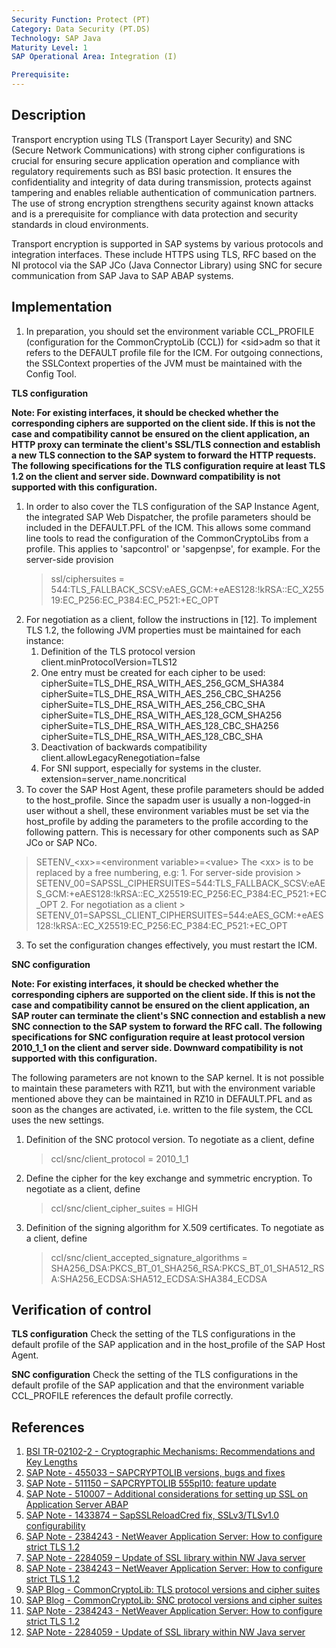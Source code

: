 ```yaml
---
Security Function: Protect (PT)
Category: Data Security (PT.DS)
Technology: SAP Java
Maturity Level: 1
SAP Operational Area: Integration (I)

Prerequisite:
---
```


## Description

Transport encryption using TLS (Transport Layer Security) and SNC (Secure Network Communications) with strong cipher configurations is crucial for ensuring secure application operation and compliance with regulatory requirements such as BSI basic protection. It ensures the confidentiality and integrity of data during transmission, protects against tampering and enables reliable authentication of communication partners. The use of strong encryption strengthens security against known attacks and is a prerequisite for compliance with data protection and security standards in cloud environments.

Transport encryption is supported in SAP systems by various protocols and integration interfaces. These include HTTPS using TLS, RFC based on the NI protocol via the SAP JCo (Java Connector Library) using SNC for secure communication from SAP Java to SAP ABAP systems.


## Implementation

1. In preparation, you should set the environment variable CCL_PROFILE (configuration for the CommonCryptoLib (CCL)) for \<sid\>adm so that it refers to the DEFAULT profile file for the ICM. For outgoing connections, the SSLContext properties of the JVM must be maintained with the Config Tool.

**TLS configuration**

**Note: For existing interfaces, it should be checked whether the corresponding ciphers are supported on the client side. If this is not the case and compatibility cannot be ensured on the client application, an HTTP proxy can terminate the client's SSL/TLS connection and establish a new TLS connection to the SAP system to forward the HTTP requests. The following specifications for the TLS configuration require at least TLS 1.2 on the client and server side. Downward compatibility is not supported with this configuration.**


1. In order to also cover the TLS configuration of the SAP Instance Agent, the integrated SAP Web Dispatcher, the profile parameters should be included in the DEFAULT.PFL of the ICM. This allows some command line tools to read the configuration of the CommonCryptoLibs from a profile. This applies to 'sapcontrol' or 'sapgenpse', for example.  For the server-side provision 
    > ssl/ciphersuites = 544:TLS_FALLBACK_SCSV:eAES_GCM:+eAES128:!kRSA::EC_X25519:EC_P256:EC_P384:EC_P521:+EC_OPT
3. For negotiation as a client, follow the instructions in [12]. To implement TLS 1.2, the following JVM properties must be maintained for each instance:
    1. Definition of the TLS protocol version 
        client.minProtocolVersion=TLS12
    2. One entry must be created for each cipher to be used:
        cipherSuite=TLS_DHE_RSA_WITH_AES_256_GCM_SHA384
        cipherSuite=TLS_DHE_RSA_WITH_AES_256_CBC_SHA256
        cipherSuite=TLS_DHE_RSA_WITH_AES_256_CBC_SHA
        cipherSuite=TLS_DHE_RSA_WITH_AES_128_GCM_SHA256
        cipherSuite=TLS_DHE_RSA_WITH_AES_128_CBC_SHA256
        cipherSuite=TLS_DHE_RSA_WITH_AES_128_CBC_SHA
    3. Deactivation of backwards compatibility
        client.allowLegacyRenegotiation=false
    4. For SNI support, especially for systems in the cluster.
        extension=server_name.noncritical
2. To cover the SAP Host Agent, these profile parameters should be added to the host_profile. Since the sapadm user is usually a non-logged-in user without a shell, these environment variables must be set via the host_profile by adding the parameters to the profile according to the following pattern. This is necessary for other components such as SAP JCo or SAP NCo.
> SETENV_\<xx\>=\<environment variable\>=\<value\> 
The \<xx\> is to be replaced by a free numbering, e.g: 
    1. For server-side provision
    > SETENV_00=SAPSSL_CIPHERSUITES=544:TLS_FALLBACK_SCSV:eAES_GCM:+eAES128:!kRSA::EC_X25519:EC_P256:EC_P384:EC_P521:+EC_OPT
    2. For negotiation as a client
    > SETENV_01=SAPSSL_CLIENT_CIPHERSUITES=544:eAES_GCM:+eAES128:!kRSA::EC_X25519:EC_P256:EC_P384:EC_P521:+EC_OPT
3. To set the configuration changes effectively, you must restart the ICM.

**SNC configuration**

**Note: For existing interfaces, it should be checked whether the corresponding ciphers are supported on the client side. If this is not the case and compatibility cannot be ensured on the client application, an SAP router can terminate the client's SNC connection and establish a new SNC connection to the SAP system to forward the RFC call. The following specifications for SNC configuration require at least protocol version 2010_1_1 on the client and server side. Downward compatibility is not supported with this configuration.**

The following parameters are not known to the SAP kernel. It is not possible to maintain these parameters with RZ11, but with the environment variable mentioned above they can be maintained in RZ10 in DEFAULT.PFL and as soon as the changes are activated, i.e. written to the file system, the CCL uses the new settings.

1. Definition of the SNC protocol version. To negotiate as a client, define
    > ccl/snc/client_protocol = 2010_1_1
2. Define the cipher for the key exchange and symmetric encryption. To negotiate as a client, define
    > ccl/snc/client_cipher_suites = HIGH
3. Definition of the signing algorithm for X.509 certificates. To negotiate as a client, define
    > ccl/snc/client_accepted_signature_algorithms = SHA256_DSA:PKCS_BT_01_SHA256_RSA:PKCS_BT_01_SHA512_RSA:SHA256_ECDSA:SHA512_ECDSA:SHA384_ECDSA

## Verification of control

**TLS configuration**
Check the setting of the TLS configurations in the default profile of the SAP application and in the host_profile of the SAP Host Agent.

**SNC configuration**
Check the setting of the TLS configurations in the default profile of the SAP application and that the environment variable CCL_PROFILE references the default profile correctly. 


## References

1. [BSI TR-02102-2 - Cryptographic Mechanisms: Recommendations and Key Lengths](https://www.bsi.bund.de/SharedDocs/Downloads/EN/BSI/Publications/TechGuidelines/TG02102/BSI-TR-02102-1.html)
2. [SAP Note - 455033 – SAPCRYPTOLIB versions, bugs and fixes](https://launchpad.support.sap.com/#/notes/455033)
3. [SAP Note - 511150 – SAPCRYPTOLIB 555pl10: feature update](https://launchpad.support.sap.com/#/notes/0000511150)
4. [SAP Note - 510007 – Additional considerations for setting up SSL on Application Server ABAP](https://launchpad.support.sap.com/#/notes/510007)
5. [SAP Note - 1433874 – SapSSLReloadCred fix, SSLv3/TLSv1.0 configurability](https://launchpad.support.sap.com/#/notes/1433874)
6. [SAP Note - 2384243 - NetWeaver Application Server: How to configure strict TLS 1.2](https://me.sap.com/notes/2384243)
7. [SAP Note - 2284059 – Update of SSL library within NW Java server](https://launchpad.support.sap.com/#/notes/2284059)
8. [SAP Note - 2384243 – NetWeaver Application Server: How to configure strict TLS 1.2](https://launchpad.support.sap.com/#/notes/2384243)
9. [SAP Blog - CommonCryptoLib: TLS protocol versions and cipher suites](https://blogs.sap.com/2021/05/03/commoncryptolib-tls-protocol-versions-and-cipher-suites/)
10. [SAP Blog - CommonCryptoLib: SNC protocol versions and cipher suites](https://blogs.sap.com/2021/11/05/commoncryptolib-snc-protocol-versions-and-cipher-suites/)
11. [SAP Note - 2384243 - NetWeaver Application Server: How to configure strict TLS 1.2](https://me.sap.com/notes/2384243)
12. [ SAP Note - 2284059 - Update of SSL library within NW Java server](https://me.sap.com/notes/2284059)